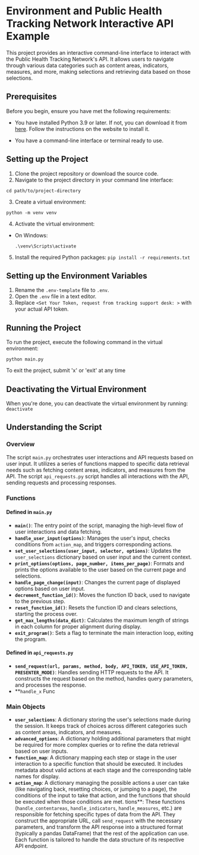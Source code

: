 # Environment and Public Health Tracking Network Interactive API Example

This project provides an interactive command-line interface to interact with the Public Health Tracking Network's API. It allows users to navigate through various data categories such as content areas, indicators, measures, and more, making selections and retrieving data based on those selections.

## Prerequisites

Before you begin, ensure you have met the following requirements:

* You have installed Python 3.9 or later. If not, you can download it from [here](https://www.python.org/downloads/). Follow the instructions on the website to install it.

* You have a command-line interface or terminal ready to use.

## Setting up the Project

1. Clone the project repository or download the source code.
2. Navigate to the project directory in your command line interface:
```
cd path/to/project-directory
```
3. Create a virtual environment:
```
python -m venv venv
```
4. Activate the virtual environment:
- On Windows:
  ```
  .\venv\Scripts\activate
  ```
5. Install the required Python packages:
```pip install -r requirements.txt```

## Setting up the Environment Variables

1. Rename the `.env-template` file to `.env`.
2. Open the `.env` file in a text editor.
3. Replace `<Set Your Token, request from tracking support desk: >` with your actual API token.

## Running the Project

To run the project, execute the following command in the virtual environment:
```
python main.py
```
To exit the project, submit 'x' or 'exit' at any time

## Deactivating the Virtual Environment

When you're done, you can deactivate the virtual environment by running:
```deactivate```

## Understanding the Script

### Overview

The script `main.py` orchestrates user interactions and API requests based on user input. 
It utilizes a series of functions mapped to specific data retrieval needs such as fetching content areas, indicators, and measures from the API.
The script `api_requests.py` script handles all interactions with the API, sending requests and processing responses.

### Functions

#### Defined in `main.py`
- **`main()`**: The entry point of the script, managing the high-level flow of user interactions and data fetching.
- **`handle_user_input(options)`**: Manages the user's input, checks conditions from `action_map`, and triggers corresponding actions.
- **`set_user_selections(user_input, selector, options)`**: Updates the `user_selections` dictionary based on user input and the current context.
- **`print_options(options, page_number, items_per_page)`**: Formats and prints the options available to the user based on the current page and selections.
- **`handle_page_change(input)`**: Changes the current page of displayed options based on user input.
- **`decrement_function_id()`**: Moves the function ID back, used to navigate to the previous step.
- **`reset_function_id()`**: Resets the function ID and clears selections, starting the process over.
- **`get_max_lengths(data_dict)`**: Calculates the maximum length of strings in each column for proper alignment during display.
- **`exit_program()`**: Sets a flag to terminate the main interaction loop, exiting the program.

#### Defined in `api_requests.py`
- **`send_request(url, params, method, body, API_TOKEN, USE_API_TOKEN, PRESENTER_MODE)`**: Handles sending HTTP requests to the API. It constructs the request based on the method, handles query parameters, and processes the response.
- **`handle_x` Func

### Main Objects

- **`user_selections`**: A dictionary storing the user's selections made during the session. It keeps track of choices across different categories such as content areas, indicators, and measures.
- **`advanced_options`**: A dictionary holding additional parameters that might be required for more complex queries or to refine the data retrieval based on user inputs.
- **`function_map`**: A dictionary mapping each step or stage in the user interaction to a specific function that should be executed. It includes metadata about valid actions at each stage and the corresponding table names for display.
- **`action_map`**: A dictionary managing the possible actions a user can take (like navigating back, resetting choices, or jumping to a page), the conditions of the input to take that action, and the functions that should be executed when those conditions are met.
tions**: These functions (`handle_contentareas`, `handle_indicators`, `handle_measures`, etc.) are responsible for fetching specific types of data from the API. They construct the appropriate URL, call `send_request` with the necessary parameters, and transform the API response into a structured format (typically a pandas DataFrame) that the rest of the application can use. Each function is tailored to handle the data structure of its respective API endpoint.